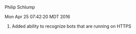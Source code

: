 Philip Schlump

Mon Apr 25 07:42:20 MDT 2016

1. Added ability to recognize bots that are running on HTTPS

